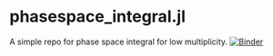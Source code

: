 # phasespace_integral.jl

A simple repo for phase space integral for low multiplicity.
[![Binder](https://mybinder.org/badge_logo.svg)](https://mybinder.org/v2/gh/linqiu15/phasespace_integral.jl/main?labpath=example.ipynb)
